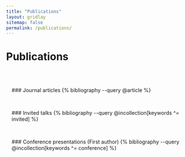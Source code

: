 ```yaml
---
title: "Publications"
layout: gridlay
sitemap: false
permalink: /publications/
---
```


<style>
.jumbotron{
    padding:3%;
    padding-top:10px;
    padding-bottom:5px;
    margin-top:10px;
    margin-bottom:30px;
}
</style>

# Publications
#### &nbsp; ####

<div class="jumbotron">
### Journal articles
{% bibliography --query @article %}
</div>

<div class="jumbotron">
### Invited talks
{% bibliography --query @incollection[keywords ^= invited] %}
</div>

<div class="jumbotron">
### Conference presentations (First author)
{% bibliography --query @incollection[keywords ^= conference] %}
</div>
